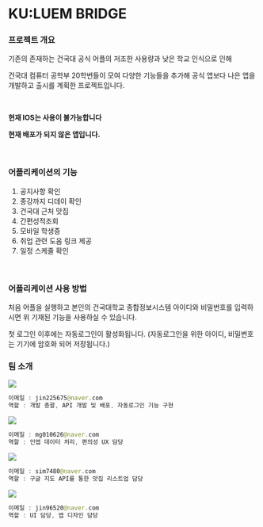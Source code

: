 # KU:LUEM BRIDGE


### **프로젝트 개요**
기존의 존재하는 건국대 공식 어플의 저조한 사용량과 낮은 학교 인식으로 인해

건국대 컴퓨터 공학부 20학번들이 모여 다양한 기능들을 추가해 공식 앱보다 나은 앱을 개발하고 출시를 계획한 프로젝트입니다.

<br/>

**현재 IOS는 사용이 불가능합니다**

**현재 배포가 되지 않은 앱입니다.**

<br/>

### **어플리케이션의 기능**

1. 공지사항 확인
2. 종강까지 디데이 확인
3. 건국대 근처 맛집
4. 간편성적조회
5. 모바일 학생증
6. 취업 관련 도움 링크 제공
7. 일정 스케줄 확인

<br/>

### **어플리케이션 사용 방법**

처음 어플을 실행하고 본인의 건국대학교 종합정보시스템 아이디와 비밀번호를 입력하시면 위 기재된 기능을 사용하실 수 있습니다.

첫 로그인 이후에는 자동로그인이 활성화됩니다. (자동로그인을 위한 아이디, 비밀번호는 기기에 암호화 되어 저장됩니다.)


### **팀 소개**

<a href="https://github.com/Ji-InPark" target="_blank"><img src="https://img.shields.io/badge/박지인-black?style=flat-square&logo=github&logoColor=white"/></a>
```swift
이메일 : jin225675@naver.com
역할 : 개발 총괄, API 개발 및 배포, 자동로그인 기능 구현
```

<a href="https://github.com/Mingyu0626" target="_blank"><img src="https://img.shields.io/badge/최민규-black?style=flat-square&logo=github&logoColor=white"/></a>
```swift
이메일 : mg010626@naver.com
역할 : 인앱 데이터 처리, 편의성 UX 담당
```

<a href="https://github.com/wonniiii" target="_blank"><img src="https://img.shields.io/badge/최효원-black?style=flat-square&logo=github&logoColor=white"/></a>
```swift
이메일 : sim7480@naver.com
역할 : 구글 지도 API를 통한 맛집 리스트업 담당
```

<a href="" target="_blank"><img src="https://img.shields.io/badge/김호준-black?style=flat-square&logo=github&logoColor=white"/></a>
```swift
이메일 : jin96520@naver.com
역할 : UI 담당, 앱 디자인 담당
```